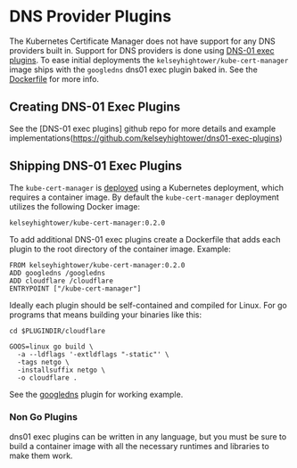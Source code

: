 # DNS Provider Plugins

The Kubernetes Certificate Manager does not have support for any DNS providers built in. Support for DNS providers is done using [DNS-01 exec plugins](https://github.com/kelseyhightower/dns01-exec-plugins). To ease initial deployments the `kelseyhightower/kube-cert-manager` image ships with the `googledns` dns01 exec plugin baked in. See the [Dockerfile](https://github.com/kelseyhightower/kube-cert-manager/blob/master/Dockerfile) for more info.

## Creating DNS-01 Exec Plugins

See the [DNS-01 exec plugins] github repo for more details and example implementations(https://github.com/kelseyhightower/dns01-exec-plugins)

## Shipping DNS-01 Exec Plugins

The `kube-cert-manager` is [deployed](deployment-guide.md) using a Kubernetes deployment, which requires a container image. By default the `kube-cert-manager` deployment utilizes the following Docker image:

```
kelseyhightower/kube-cert-manager:0.2.0
```

To add additional DNS-01 exec plugins create a Dockerfile that adds each plugin to the root directory of the container image. Example:

```
FROM kelseyhightower/kube-cert-manager:0.2.0
ADD googledns /googledns
ADD cloudflare /cloudflare
ENTRYPOINT ["/kube-cert-manager"]
```

Ideally each plugin should be self-contained and compiled for Linux. For go programs that means building your binaries like this:

```
cd $PLUGINDIR/cloudflare
```

```
GOOS=linux go build \
  -a --ldflags '-extldflags "-static"' \
  -tags netgo \
  -installsuffix netgo \
  -o cloudflare .
```

See the [googledns](https://github.com/kelseyhightower/dns01-exec-plugins/tree/master/googledns) plugin for working example.

### Non Go Plugins

dns01 exec plugins can be written in any language, but you must be sure to build a container image with all the necessary runtimes and libraries to make them work.
